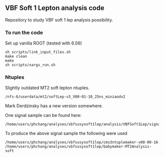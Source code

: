 
## VBF Soft 1 Lepton analysis code

Repository to study VBF soft 1 lep analysis possibility.

### To run the code

Set up vanilla ROOT (tested with 6.06)

    sh scripts/link_input_files.sh
    make clean
    make
    sh scripts/xargs_run.sh

### Ntuples

Slightly outdated MT2 soft lepton ntuples.

    /nfs-6/userdata/mt2/softLep-v3_V00-01-10_25ns_miniaodv2

Mark Derdzinsky has a new version somewhere.

One signal sample can be found here:

    /home/users/phchang/analyses/vbfsusysoft1lep/analysis/VBFSoft1Lep/signal.root

To produce the above signal sample the following were used

    /home/users/phchang/analyses/vbfsusysoft1lep/cms3ntuplemaker-v08-00-16
    /home/users/phchang/analyses/vbfsusysoft1lep/babymaker-MT2Analysis-soft
